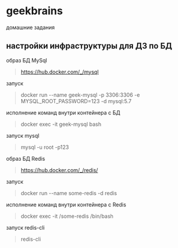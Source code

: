 # geekbrains
домашние задания 

## настройки инфраструктуры для ДЗ по БД

образ БД MySql
> https://hub.docker.com/_/mysql

запуск
> docker run --name geek-mysql -p 3306:3306 -e MYSQL_ROOT_PASSWORD=123 -d mysql:5.7

исполнение команд внутри контейнера с БД
> docker exec -it geek-mysql bash

запуск mysql
> mysql -u root -p123


образ БД Redis
> https://hub.docker.com/_/redis/

запуск
> docker run --name some-redis -d redis

исполнение команд внутри контейнера с Redis
> docker exec -it /some-redis /bin/bash

запуск redis-cli
> redis-cli